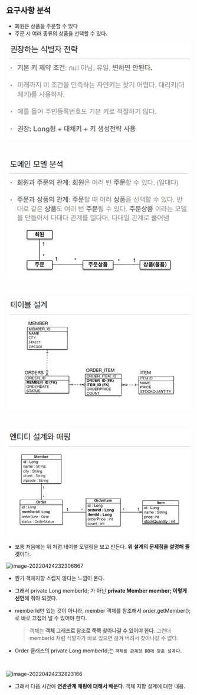 ## 요구사항 분석

- 회원은 상품을 주문할 수 있다
- 주문 시 여러 종류의 상품을 선택할 수 있다.

![image-20220424223329706](./assets/image-20220424223329706.png)

<br/>

![image-20220424224129882](./assets/image-20220424224129882.png)

<br/>

![image-20220424224140333](./assets/image-20220424224140333.png)

<br/>

![image-20220424224151738](./assets/image-20220424224151738.png)

- 보통 처음에는 위 처럼 테이블 모델링을 보고 만든다. **위 설계의 문제점을 설명해 줄 것**이다.

![image-20220424232306867](C:\Users\SSAFY\AppData\Roaming\Typora\typora-user-images\image-20220424232306867.png)

- 뭔가 객체지향 스럽지 않다는 느낌이 온다. 

- 그래서 private Long memberId; 가 아닌 **private Member member; 이렇게 선언**해 줘야 되겠다.

- memberId만 있는 것이 아니라, 
  member 객체를 참조해서 order.getMember();로 바로 끄집어 낼 수 있어야 한다.

  > 객체는 **객체 그래프로 참조로 쭉쭉 찾아나갈 수 있어야 한다**. 
  > 그런대 memberId 처럼 식별자가 바로 있으면 끊겨 버려서 찾아나갈 수 없다.

-  Order 클래스의 private Long memberId;는 `객체를 관계형 DB에 맞춘 설계`다.

<br/>

![image-20220424232823166](C:\Users\SSAFY\AppData\Roaming\Typora\typora-user-images\image-20220424232823166.png)

- 그래서 다음 시간에 **연관관계 매핑에 대해서 배운다**. 객체 지향 설계에 대한 내용.

